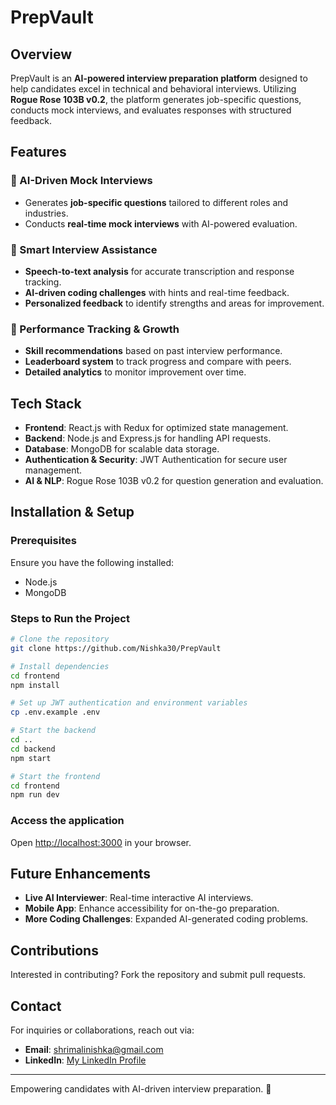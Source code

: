# PrepVault

## Overview
PrepVault is an **AI-powered interview preparation platform** designed to help candidates excel in technical and behavioral interviews. Utilizing **Rogue Rose 103B v0.2**, the platform generates job-specific questions, conducts mock interviews, and evaluates responses with structured feedback.

## Features

### 🔹 AI-Driven Mock Interviews
- Generates **job-specific questions** tailored to different roles and industries.
- Conducts **real-time mock interviews** with AI-powered evaluation.

### 🔹 Smart Interview Assistance
- **Speech-to-text analysis** for accurate transcription and response tracking.
- **AI-driven coding challenges** with hints and real-time feedback.
- **Personalized feedback** to identify strengths and areas for improvement.

### 🔹 Performance Tracking & Growth
- **Skill recommendations** based on past interview performance.
- **Leaderboard system** to track progress and compare with peers.
- **Detailed analytics** to monitor improvement over time.

## Tech Stack
- **Frontend**: React.js with Redux for optimized state management.
- **Backend**: Node.js and Express.js for handling API requests.
- **Database**: MongoDB for scalable data storage.
- **Authentication & Security**: JWT Authentication for secure user management.
- **AI & NLP**: Rogue Rose 103B v0.2 for question generation and evaluation.

## Installation & Setup

### Prerequisites
Ensure you have the following installed:
- Node.js
- MongoDB

### Steps to Run the Project
```sh
# Clone the repository
git clone https://github.com/Nishka30/PrepVault

# Install dependencies
cd frontend
npm install

# Set up JWT authentication and environment variables
cp .env.example .env

# Start the backend
cd ..
cd backend
npm start

# Start the frontend
cd frontend
npm run dev
```

### Access the application
Open [http://localhost:3000](http://localhost:3000) in your browser.

## Future Enhancements
- **Live AI Interviewer**: Real-time interactive AI interviews.
- **Mobile App**: Enhance accessibility for on-the-go preparation.
- **More Coding Challenges**: Expanded AI-generated coding problems.

## Contributions
Interested in contributing? Fork the repository and submit pull requests.

## Contact
For inquiries or collaborations, reach out via:
- **Email**: [shrimalinishka@gmail.com](mailto:shrimalinishka@gmail.com)
- **LinkedIn**: [My LinkedIn Profile](https://www.linkedin.com/in/nishka-codes/)

---
Empowering candidates with AI-driven interview preparation. 🚀

